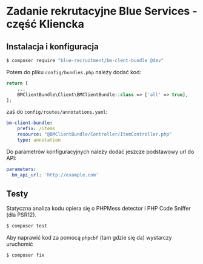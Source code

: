 # Zadanie rekrutacyjne Blue Services - część Kliencka

## Instalacja i konfiguracja
 
```bash
$ composer require "blue-recruitment/bm-clent-bundle @dev"
```

Potem do pliku `config/bundles.php` należy dodać kod:
```php
return [
    ...
    BMClientBundle\Client\BMClientBundle::class => ['all' => true],
];
```

zaś do `config/routes/annotations.yaml`:
```yaml
bm-client-bundle:
    prefix: /items
    resource: "@BMClientBundle/Controller/ItemController.php"
    type: annotation
```

Do parametrów konfiguracyjnych należy dodać jeszcze podstawowy url do API:
```yaml
parameters:
  bm_api_url: 'http://example.com'
```
## Testy

Statyczna analiza kodu opiera się o PHPMess detector i PHP Code Sniffer (dla PSR12).

```bash
$ composer test
```

Aby naprawić kod za pomocą `phpcbf` (tam gdzie się da) wystarczy uruchomić

```bash
$ composer fix
```
